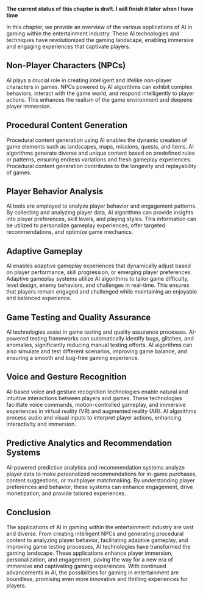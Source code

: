 **The current status of this chapter is draft. I will finish it later when I have time**

In this chapter, we provide an overview of the various applications of AI in gaming within the entertainment industry. These AI technologies and techniques have revolutionized the gaming landscape, enabling immersive and engaging experiences that captivate players.

Non-Player Characters (NPCs)
----------------------------

AI plays a crucial role in creating intelligent and lifelike non-player characters in games. NPCs powered by AI algorithms can exhibit complex behaviors, interact with the game world, and respond intelligently to player actions. This enhances the realism of the game environment and deepens player immersion.

Procedural Content Generation
-----------------------------

Procedural content generation using AI enables the dynamic creation of game elements such as landscapes, maps, missions, quests, and items. AI algorithms generate diverse and unique content based on predefined rules or patterns, ensuring endless variations and fresh gameplay experiences. Procedural content generation contributes to the longevity and replayability of games.

Player Behavior Analysis
------------------------

AI tools are employed to analyze player behavior and engagement patterns. By collecting and analyzing player data, AI algorithms can provide insights into player preferences, skill levels, and playing styles. This information can be utilized to personalize gameplay experiences, offer targeted recommendations, and optimize game mechanics.

Adaptive Gameplay
-----------------

AI enables adaptive gameplay experiences that dynamically adjust based on player performance, skill progression, or emerging player preferences. Adaptive gameplay systems utilize AI algorithms to tailor game difficulty, level design, enemy behaviors, and challenges in real-time. This ensures that players remain engaged and challenged while maintaining an enjoyable and balanced experience.

Game Testing and Quality Assurance
----------------------------------

AI technologies assist in game testing and quality assurance processes. AI-powered testing frameworks can automatically identify bugs, glitches, and anomalies, significantly reducing manual testing efforts. AI algorithms can also simulate and test different scenarios, improving game balance, and ensuring a smooth and bug-free gaming experience.

Voice and Gesture Recognition
-----------------------------

AI-based voice and gesture recognition technologies enable natural and intuitive interactions between players and games. These technologies facilitate voice commands, motion-controlled gameplay, and immersive experiences in virtual reality (VR) and augmented reality (AR). AI algorithms process audio and visual inputs to interpret player actions, enhancing interactivity and immersion.

Predictive Analytics and Recommendation Systems
-----------------------------------------------

AI-powered predictive analytics and recommendation systems analyze player data to make personalized recommendations for in-game purchases, content suggestions, or multiplayer matchmaking. By understanding player preferences and behavior, these systems can enhance engagement, drive monetization, and provide tailored experiences.

Conclusion
----------

The applications of AI in gaming within the entertainment industry are vast and diverse. From creating intelligent NPCs and generating procedural content to analyzing player behavior, facilitating adaptive gameplay, and improving game testing processes, AI technologies have transformed the gaming landscape. These applications enhance player immersion, personalization, and engagement, paving the way for a new era of immersive and captivating gaming experiences. With continued advancements in AI, the possibilities for gaming in entertainment are boundless, promising even more innovative and thrilling experiences for players.

